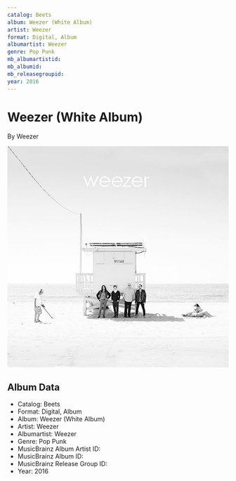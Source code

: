```yaml
---
catalog: Beets
album: Weezer (White Album)
artist: Weezer
format: Digital, Album
albumartist: Weezer
genre: Pop Punk
mb_albumartistid: 
mb_albumid: 
mb_releasegroupid: 
year: 2016
---
```


# Weezer (White Album)

By Weezer

![](../../assets/beetscovers/Weezer-Weezer_White_Album.jpg)

## Album Data

- Catalog: Beets
- Format: Digital, Album
- Album: Weezer (White Album)
- Artist: Weezer
- Albumartist: Weezer
- Genre: Pop Punk
- MusicBrainz Album Artist ID: 
- MusicBrainz Album ID: 
- MusicBrainz Release Group ID: 
- Year: 2016

